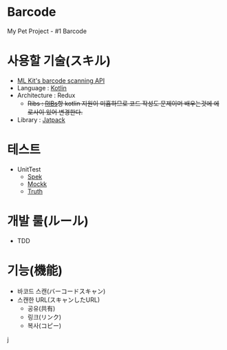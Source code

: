 # Barcode

My Pet Project - #1 Barcode

# 사용할 기술(スキル)
 - [ML Kit's barcode scanning API](https://developers.google.com/ml-kit/vision/barcode-scanning)
 - Language : [Kotlin](https://kotlinlang.org/)
 - Architecture : Redux
     - ~~Ribs : [RIBs](https://github.com/uber/RIBs)항 kotlin 지원이 미흡하므로 코드 작성도 문제이며 배우는것에 에로사이 있어 변경한다.~~ 
 - Library : [Jatpack](https://developer.android.com/jetpack)
 
# 테스트
 - UnitTest
    - [Spek](https://www.spekframework.org/)
    - [Mockk](https://mockk.io/)
    - [Truth](https://truth.dev/)
 
# 개발 룰(ルール)
 - TDD
 
# 기능(機能)
- 바코드 스캔(バーコードスキャン)
- 스캔한 URL(スキャンしたURL)
   - 공유(共有)
   - 링크(リンク)
   - 복사(コピー)


j
